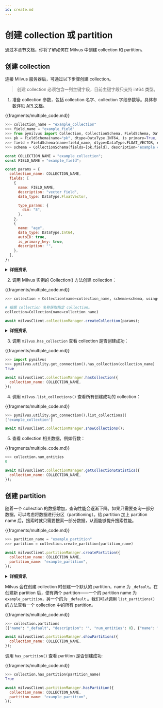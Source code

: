 ```yaml
---
id: create.md
---
```


# 创建 collection 或 partition

通过本章节文档，你将了解如何在 Milvus 中创建 collection 和 partition。

## 创建 collection

连接 Milvus 服务器后，可通过以下步骤创建 collection。

> 创建 collection 必须包含一列主键字段，目前主键字段只支持 int64 类型。

1. 准备 collection 参数，包括 collection 名字、collection 字段参数等。具体参数详见 [API 文档](https://milvus.io/cn/api-reference/pymilvus/v2.0.0rc5/api/collection.html)。

{{fragments/multiple_code.md}}

```python
>>> collection_name = "example_collection"
>>> field_name = "example_field"
>>> from pymilvus import Collection, CollectionSchema, FieldSchema, DataType
>>> pk = FieldSchema(name="pk", dtype=DataType.INT64, is_primary=True, auto_id=True)
>>> field = FieldSchema(name=field_name, dtype=DataType.FLOAT_VECTOR, dim=8)
>>> schema = CollectionSchema(fields=[pk,field], description="example collection")
```

```javascript
const COLLECTION_NAME = "example_collection";
const FIELD_NAME = "example_field";

const params = {
  collection_name: COLLECTION_NAME,
  fields: [
    {
      name: FIELD_NAME,
      description: "vector field",
      data_type: DataType.FloatVector,

      type_params: {
        dim: "8",
      },
    },
    {
      name: "age",
      data_type: DataType.Int64,
      autoID: true,
      is_primary_key: true,
      description: "",
    },
  ],
};
```

<details>
  <summary><b>详细资讯</b></summary>
<table class="params">
	<thead>
	<tr>
		<th>参数</th>
		<th>说明</th>
		<th>备注</th>
	</tr>
	</thead>
	<tbody>
	<tr>
		<td><code>collection_name</code></td>
		<td>要建立的 collection 名称</td>
		<td>数据类型: String</td>
	</tr>
	<tr>
		<td><code>field_name</code></td>
		<td>collection 中的 field 名称</td>
		<td>数据类型: String</td>
	</tr>
	<tr>
		<td><code>Schema</code></td>
		<td>用于建立 collection 及其中的 field。详细说明请参考 <a href="field_schema.md">field schema</a> and <a href="collection_schema.md">collection schema</a>。</td>
		<td>&nbsp;</td>
	</tr>
	<tr>
		<td><code>description</code></td>
		<td>collection 的说明</td>
		<td>数据类型: String</td>
	</tr>
	</tbody>
</table>
</details>

2. 调用 Milvus 实例的 Collection() 方法创建 collection：

{{fragments/multiple_code.md}}

```python
>>> collection = Collection(name=collection_name, schema=schema, using='default', shards_num=2)

# 根据 collection 名称获取指定 collection。
collection=Collection(name=collection_name)
```

```javascript
await milvusClient.collectionManager.createCollection(params);
```

<details>
  <summary><b>详细资讯</b></summary>
<table class="params">
	<thead>
	<tr>
		<th>参数</th>
		<th>说明</th>
		<th>备注</th>
	</tr>
	</thead>
	<tbody>
	<tr>
		<td>using*</td>
		<td>在此处标明服务器名称，以指定要建立 collection 的 Milvus 服务器。</td>
		<td>选填项</td>
	</tr>
	<tr>
		<td>shards_num*</td>
		<td>指定 collection 要建立的 shards 数目</td>
		<td>选填项</td>
	</tr>
	</tbody>
</table>
</details>

3. 调用 `milvus.has_collection` 查看 collection 是否创建成功：

{{fragments/multiple_code.md}}

```python
>>> import pymilvus
>>> pymilvus.utility.get_connection().has_collection(collection_name)
True
```

```javascript
await milvusClient.collectionManager.hasCollection({
  collection_name: COLLECTION_NAME,
});
```

4. 调用 `milvus.list_collections()` 查看所有创建成功的 collection：

{{fragments/multiple_code.md}}

```python
>>> pymilvus.utility.get_connection().list_collections()
['example_collection']
```

```javascript
await milvusClient.collectionManager.showCollections();
```

5. 查看 collection 相关数据，例如行数：

{{fragments/multiple_code.md}}

```python
>>> collection.num_entities
0
```

```javascript
await milvusClient.collectionManager.getCollectionStatistics({
  collection_name: COLLECTION_NAME,
});
```

## 创建 partition

随着一个 collection 的数据增加，查询性能会逐渐下降。如果只需要查询一部分数据，可以考虑将数据进行分区（partitioning）。给 partition 加上 partition name 后，搜索时就只需要搜索一部分数据，从而能够提升搜索性能。

{{fragments/multiple_code.md}}

```python
>>> partition_name = "example_partition"
>>> partition = collection.create_partition(partition_name)
```

```javascript
await milvusClient.partitionManager.createPartition({
  collection_name: COLLECTION_NAME,
  partition_name: "example_partition",
});
```

<details>
  <summary><b>详细资讯</b></summary>
<table class="params">
	<thead>
	<tr>
		<th>参数</th>
		<th>说明</th>
		<th>备注</th>
	</tr>
	</thead>
	<tbody>
	<tr>
		<td>partition_name</td>
		<td>要建立的 partition 名称</td>
		<td>数据类型: String</td>
	</tr>
	</tbody>
</table>
</details>

Milvus 会在创建 collection 时创建一个默认的 partition，name 为 `_default`。在创建新 partition 后，便有两个 partition——一个的 partition name 为 `example_partition`，另一个的为 `_default` 。我们可以调用 `list_partitions()` 的方法查看一个 collection 中的所有 partition。

{{fragments/multiple_code.md}}

```python
>>> collection.partitions
[{"name": "_default", "description": "", "num_entities": 0}, {"name": "example_partition", "description": "", "num_entities": 0}]
```

```javascript
await milvusClient.partitionManager.showPartitions({
  collection_name: COLLECTION_NAME,
});
```

调用 `has_partition()` 查看 partition 是否创建成功:

{{fragments/multiple_code.md}}

```python
>>> collection.has_partition(partition_name)
True
```

```javascript
await milvusClient.partitionManager.hasPartition({
  collection_name: COLLECTION_NAME,
  partition_name: "example_partition",
});
```
